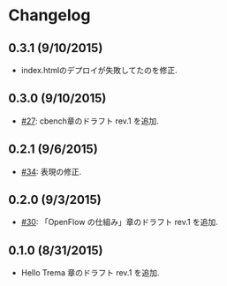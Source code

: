 # Changelog

## 0.3.1 (9/10/2015)
* index.htmlのデプロイが失敗してたのを修正.

## 0.3.0 (9/10/2015)
* [#27](https://github.com/yasuhito/trema-book/pull/27): cbench章のドラフト rev.1 を追加.

## 0.2.1 (9/6/2015)
* [#34](https://github.com/yasuhito/trema-book/pull/34): 表現の修正.

## 0.2.0 (9/3/2015)
* [#30](https://github.com/yasuhito/trema-book/pull/30): 「OpenFlow の仕組み」章のドラフト rev.1 を追加.

## 0.1.0 (8/31/2015)
* Hello Trema 章のドラフト rev.1 を追加.
